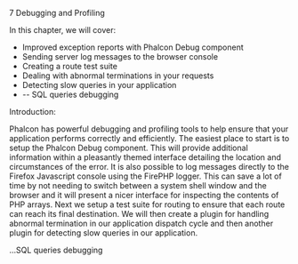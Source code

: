 7
Debugging and Profiling

In this chapter, we will cover:
* Improved exception reports with Phalcon Debug component
* Sending server log messages to the browser console
* Creating a route test suite
* Dealing with abnormal terminations in your requests
* Detecting slow queries in your application
* -- SQL queries debugging

Introduction:

Phalcon has powerful debugging and profiling tools to help ensure that your application performs correctly and efficiently.  The easiest place to start is to setup the Phalcon Debug component.  This will provide additional information within a pleasantly themed interface detailing the location and circumstances of the error.  It is also possible to log messages directly to the Firefox Javascript console using the FirePHP logger.  This can save a lot of time by not needing to switch between a system shell window and the browser and it will present a nicer interface for inspecting the contents of PHP arrays.  Next we setup a test suite for routing to ensure that each route can reach its final destination.  We will then create a plugin for handling abnormal termination in our application dispatch cycle and then another plugin for detecting slow queries in our application.

...SQL queries debugging
